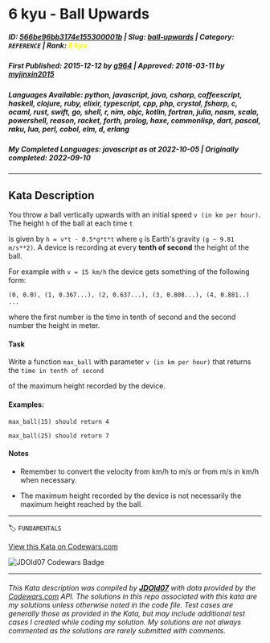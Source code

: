 # 6 kyu - Ball Upwards

##### **ID**: [566be96bb3174e155300001b](https://www.codewars.com/kata/566be96bb3174e155300001b) | **Slug**: [ball-upwards](https://www.codewars.com/kata/566be96bb3174e155300001b) | **Category**: `REFERENCE` | **Rank**: <span style="color:yellow">6 kyu</span>

##### **First Published**: 2015-12-12 ***by*** [g964](https://www.codewars.com/users/g964) | **Approved**: 2016-03-11 ***by*** [myjinxin2015](https://www.codewars.com/users/myjinxin2015)

##### **Languages Available**: python, javascript, java, csharp, coffeescript, haskell, clojure, ruby, elixir, typescript, cpp, php, crystal, fsharp, c, ocaml, rust, swift, go, shell, r, nim, objc, kotlin, fortran, julia, nasm, scala, powershell, reason, racket, forth, prolog, haxe, commonlisp, dart, pascal, raku, lua, perl, cobol, elm, d, erlang

##### **My Completed Languages**: javascript ***as at*** 2022-10-05 | **Originally completed**: 2022-09-10

---

## Kata Description


You throw a ball vertically upwards with an initial speed `v (in km per hour)`. The height `h` of the ball at each time `t`

is given by `h = v*t - 0.5*g*t*t` where `g` is Earth's gravity `(g ~ 9.81 m/s**2)`. A device is recording at every **tenth of second** the height of the ball.

For example with `v = 15 km/h` the device gets something of the following form:

`(0, 0.0), (1, 0.367...), (2, 0.637...), (3, 0.808...), (4, 0.881..) ...`

where the first number is the time in tenth of second and the second number the height in meter.



#### Task

Write a function `max_ball` with parameter `v (in km per hour)` that returns the `time in tenth of second`

of the maximum height recorded by the device.

#### Examples:

`max_ball(15) should return 4`



`max_ball(25) should return 7`

#### Notes

- Remember to convert the velocity from km/h to m/s or from m/s in km/h when necessary.

- The maximum height recorded by the device is not necessarily the maximum height reached by the ball.

---


🏷 `FUNDAMENTALS`


[View this Kata on Codewars.com](https://www.codewars.com/kata/566be96bb3174e155300001b)

![](https://www.codewars.com/users/jdold07/badges/large "JDOld07 Codewars Badge")

---

###### *This Kata description was compiled by [**JDOld07**](https://tpstech.dev) with data provided by the [Codewars.com](https://www.codewars.com) API.  The solutions in this repo associated with this kata are my solutions unless otherwise noted in the code file.  Test cases are generally those as provided in the Kata, but may include additional test cases I created while coding my solution.  My solutions are not always commented as the solutions are rarely submitted with comments.*
